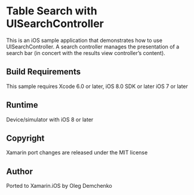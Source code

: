 Table Search with UISearchController
====================================

This is an iOS sample application that demonstrates how to use UISearchController.
A search controller manages the presentation of a search bar (in concert with the results view controller’s content).


Build Requirements
------------------

This sample requires Xcode 6.0 or later, iOS 8.0 SDK or later
iOS 7 or later

Runtime
------------------
Device/simulator with iOS 8 or later

Copyright
---------

Xamarin port changes are released under the MIT license

Author
------ 

Ported to Xamarin.iOS by Oleg Demchenko

